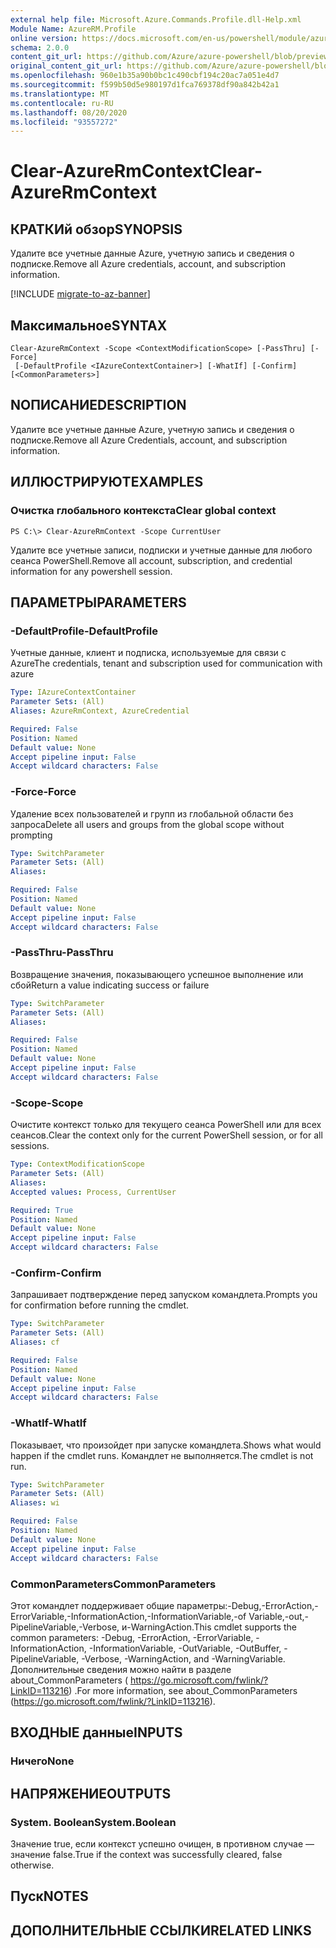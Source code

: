 ```yaml
---
external help file: Microsoft.Azure.Commands.Profile.dll-Help.xml
Module Name: AzureRM.Profile
online version: https://docs.microsoft.com/en-us/powershell/module/azurerm.profile/clear-azurermcontext
schema: 2.0.0
content_git_url: https://github.com/Azure/azure-powershell/blob/preview/src/ResourceManager/Profile/Commands.Profile/help/Clear-AzureRmContext.md
original_content_git_url: https://github.com/Azure/azure-powershell/blob/preview/src/ResourceManager/Profile/Commands.Profile/help/Clear-AzureRmContext.md
ms.openlocfilehash: 960e1b35a90b0bc1c490cbf194c20ac7a051e4d7
ms.sourcegitcommit: f599b50d5e980197d1fca769378df90a842b42a1
ms.translationtype: MT
ms.contentlocale: ru-RU
ms.lasthandoff: 08/20/2020
ms.locfileid: "93557272"
---
```

# <span data-ttu-id="0f736-101">Clear-AzureRmContext</span><span class="sxs-lookup"><span data-stu-id="0f736-101">Clear-AzureRmContext</span></span>

## <span data-ttu-id="0f736-102">КРАТКИй обзор</span><span class="sxs-lookup"><span data-stu-id="0f736-102">SYNOPSIS</span></span>
<span data-ttu-id="0f736-103">Удалите все учетные данные Azure, учетную запись и сведения о подписке.</span><span class="sxs-lookup"><span data-stu-id="0f736-103">Remove all Azure credentials, account, and subscription information.</span></span>

[!INCLUDE [migrate-to-az-banner](../../includes/migrate-to-az-banner.md)]

## <span data-ttu-id="0f736-104">Максимальное</span><span class="sxs-lookup"><span data-stu-id="0f736-104">SYNTAX</span></span>

```
Clear-AzureRmContext -Scope <ContextModificationScope> [-PassThru] [-Force]
 [-DefaultProfile <IAzureContextContainer>] [-WhatIf] [-Confirm] [<CommonParameters>]
```

## <span data-ttu-id="0f736-105">NОПИСАНИЕ</span><span class="sxs-lookup"><span data-stu-id="0f736-105">DESCRIPTION</span></span>
<span data-ttu-id="0f736-106">Удалите все учетные данные Azure, учетную запись и сведения о подписке.</span><span class="sxs-lookup"><span data-stu-id="0f736-106">Remove all Azure Credentials, account, and subscription information.</span></span>

## <span data-ttu-id="0f736-107">ИЛЛЮСТРИРУЮТ</span><span class="sxs-lookup"><span data-stu-id="0f736-107">EXAMPLES</span></span>

### <span data-ttu-id="0f736-108">Очистка глобального контекста</span><span class="sxs-lookup"><span data-stu-id="0f736-108">Clear global context</span></span>
```
PS C:\> Clear-AzureRmContext -Scope CurrentUser
```

<span data-ttu-id="0f736-109">Удалите все учетные записи, подписки и учетные данные для любого сеанса PowerShell.</span><span class="sxs-lookup"><span data-stu-id="0f736-109">Remove all account, subscription, and credential information for any powershell session.</span></span>

## <span data-ttu-id="0f736-110">ПАРАМЕТРЫ</span><span class="sxs-lookup"><span data-stu-id="0f736-110">PARAMETERS</span></span>

### <span data-ttu-id="0f736-111">-DefaultProfile</span><span class="sxs-lookup"><span data-stu-id="0f736-111">-DefaultProfile</span></span>
<span data-ttu-id="0f736-112">Учетные данные, клиент и подписка, используемые для связи с Azure</span><span class="sxs-lookup"><span data-stu-id="0f736-112">The credentials, tenant and subscription used for communication with azure</span></span>

```yaml
Type: IAzureContextContainer
Parameter Sets: (All)
Aliases: AzureRmContext, AzureCredential

Required: False
Position: Named
Default value: None
Accept pipeline input: False
Accept wildcard characters: False
```

### <span data-ttu-id="0f736-113">-Force</span><span class="sxs-lookup"><span data-stu-id="0f736-113">-Force</span></span>
<span data-ttu-id="0f736-114">Удаление всех пользователей и групп из глобальной области без запроса</span><span class="sxs-lookup"><span data-stu-id="0f736-114">Delete all users and groups from the global scope without prompting</span></span>

```yaml
Type: SwitchParameter
Parameter Sets: (All)
Aliases: 

Required: False
Position: Named
Default value: None
Accept pipeline input: False
Accept wildcard characters: False
```

### <span data-ttu-id="0f736-115">-PassThru</span><span class="sxs-lookup"><span data-stu-id="0f736-115">-PassThru</span></span>
<span data-ttu-id="0f736-116">Возвращение значения, показывающего успешное выполнение или сбой</span><span class="sxs-lookup"><span data-stu-id="0f736-116">Return a value indicating success or failure</span></span>

```yaml
Type: SwitchParameter
Parameter Sets: (All)
Aliases: 

Required: False
Position: Named
Default value: None
Accept pipeline input: False
Accept wildcard characters: False
```

### <span data-ttu-id="0f736-117">-Scope</span><span class="sxs-lookup"><span data-stu-id="0f736-117">-Scope</span></span>
<span data-ttu-id="0f736-118">Очистите контекст только для текущего сеанса PowerShell или для всех сеансов.</span><span class="sxs-lookup"><span data-stu-id="0f736-118">Clear the context only for the current PowerShell session, or for all sessions.</span></span>

```yaml
Type: ContextModificationScope
Parameter Sets: (All)
Aliases: 
Accepted values: Process, CurrentUser

Required: True
Position: Named
Default value: None
Accept pipeline input: False
Accept wildcard characters: False
```

### <span data-ttu-id="0f736-119">-Confirm</span><span class="sxs-lookup"><span data-stu-id="0f736-119">-Confirm</span></span>
<span data-ttu-id="0f736-120">Запрашивает подтверждение перед запуском командлета.</span><span class="sxs-lookup"><span data-stu-id="0f736-120">Prompts you for confirmation before running the cmdlet.</span></span>

```yaml
Type: SwitchParameter
Parameter Sets: (All)
Aliases: cf

Required: False
Position: Named
Default value: None
Accept pipeline input: False
Accept wildcard characters: False
```

### <span data-ttu-id="0f736-121">-WhatIf</span><span class="sxs-lookup"><span data-stu-id="0f736-121">-WhatIf</span></span>
<span data-ttu-id="0f736-122">Показывает, что произойдет при запуске командлета.</span><span class="sxs-lookup"><span data-stu-id="0f736-122">Shows what would happen if the cmdlet runs.</span></span>
<span data-ttu-id="0f736-123">Командлет не выполняется.</span><span class="sxs-lookup"><span data-stu-id="0f736-123">The cmdlet is not run.</span></span>

```yaml
Type: SwitchParameter
Parameter Sets: (All)
Aliases: wi

Required: False
Position: Named
Default value: None
Accept pipeline input: False
Accept wildcard characters: False
```

### <span data-ttu-id="0f736-124">CommonParameters</span><span class="sxs-lookup"><span data-stu-id="0f736-124">CommonParameters</span></span>
<span data-ttu-id="0f736-125">Этот командлет поддерживает общие параметры:-Debug,-ErrorAction,-ErrorVariable,-InformationAction,-InformationVariable,-of Variable,-out,-PipelineVariable,-Verbose, и-WarningAction.</span><span class="sxs-lookup"><span data-stu-id="0f736-125">This cmdlet supports the common parameters: -Debug, -ErrorAction, -ErrorVariable, -InformationAction, -InformationVariable, -OutVariable, -OutBuffer, -PipelineVariable, -Verbose, -WarningAction, and -WarningVariable.</span></span> <span data-ttu-id="0f736-126">Дополнительные сведения можно найти в разделе about_CommonParameters ( https://go.microsoft.com/fwlink/?LinkID=113216) .</span><span class="sxs-lookup"><span data-stu-id="0f736-126">For more information, see about_CommonParameters (https://go.microsoft.com/fwlink/?LinkID=113216).</span></span>

## <span data-ttu-id="0f736-127">ВХОДНЫЕ данные</span><span class="sxs-lookup"><span data-stu-id="0f736-127">INPUTS</span></span>

### <span data-ttu-id="0f736-128">Ничего</span><span class="sxs-lookup"><span data-stu-id="0f736-128">None</span></span>

## <span data-ttu-id="0f736-129">НАПРЯЖЕНИЕ</span><span class="sxs-lookup"><span data-stu-id="0f736-129">OUTPUTS</span></span>

### <span data-ttu-id="0f736-130">System. Boolean</span><span class="sxs-lookup"><span data-stu-id="0f736-130">System.Boolean</span></span>
<span data-ttu-id="0f736-131">Значение true, если контекст успешно очищен, в противном случае — значение false.</span><span class="sxs-lookup"><span data-stu-id="0f736-131">True if the context was successfully cleared, false otherwise.</span></span>

## <span data-ttu-id="0f736-132">Пуск</span><span class="sxs-lookup"><span data-stu-id="0f736-132">NOTES</span></span>

## <span data-ttu-id="0f736-133">ДОПОЛНИТЕЛЬНЫЕ ССЫЛКИ</span><span class="sxs-lookup"><span data-stu-id="0f736-133">RELATED LINKS</span></span>

